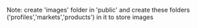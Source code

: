 Note: create 'images' folder in 'public' and create these folders ('profiles','markets','products') in it to store images 
